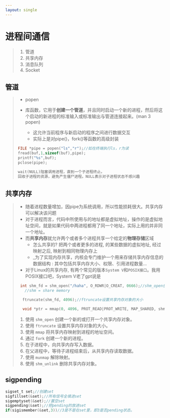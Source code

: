 ```yaml
---
layout: single
---
```

# 进程间通信

>1. 管道
>2. 共享内存
>3. 消息队列
>4. Socket

## 管道
>- popen
>
>  - 库函数，它用于**创建一个管道**，并且同时启动一个新的进程，然后将这个启动的新进程的标准输入或标准输出与管道连接起来。(man 3 popen)
>    - 这允许当前程序与新启动的程序之间进行数据交互
>    - 实际上是对pipe()，fork()等函数的高级封装
>
>  ```c
>  FILE *pipe = popen("ls","r");//如在终端执行ls，r为读
>  fread(buf,1,sizeof(buf),pipe);
>  printf("%s",buf);
>  pclose(pipe);
>  
>  wait(NULL)阻塞调用进程，直到一个子进程终止。
>  回收子进程的资源，避免产生僵尸进程。NULL表示对子进程状态不感兴趣
>  ```


## 共享内存
>- 随着进程数量增加，因pipe为系统调用，所以性能损耗很大。共享内存可以解决该问题
>- 对于进程而言，代码中所使用与的地址都是虚拟地址，操作的是虚拟地址空间，就是如果代码中两进程都用了同一个地址，实际上用的并非同一个地址。
>- 而**共享内存**就允许两个或者多个进程共享一个给定的**物理存储**区域
>    - 怎么共享的? 把两个或者更多的进程, 的某些数据的虚拟地址, 经过映射之后, 映射到相同物理内存上
>    - _为了实现内存共享，内核会专门维护一个用来存储共享内存信息的数据结构 : 其中包括共享内存大小、权限、引用进程数量...
>- 对于Linux的共享内存, 有两个常见的版本`System V`和`POSIX接口`。我用POSIX接口吧，System V老了gpt说是
>
>````c
>  int shm_fd = shm_open("/haha", O_RDWR|O_CREAT, 0666);//shm_open创建一个新的或打开一个共享内存对象。
>    //shm = share memory
>
>   ftruncate(shm_fd, 4096);//ftruncate设置共享内存对象的大小
>
>   void *ptr = mmap(0, 4096, PROT_READ|PROT_WRITE, MAP_SHARED, shm_fd, 0);//mmap将共享内存映射到进程的地址空间
>````
>1. 使用 `shm_open` 创建一个新的或打开一个共享内存对象。
>2. 使用 `ftruncate` 设置共享内存对象的大小。
>3. 使用 `mmap` 将共享内存映射到进程的地址空间。
>4. 通过 `fork` 创建一个新的进程。
>5. 在子进程中，向共享内存写入数据。
>6. 在父进程中，等待子进程结束后，从共享内存读取数据。
>7. 使用 `munmap` 解除映射。
>8. 使用 `shm_unlink` 删除共享内存对象。
>
>

## sigpending

```c
sigset_t set;//创建set
sigfillset(&set);//所有信号全填进set
sigemptyset(&set);//置空set
sigpending(&set);//把pending的放进set
if(sigismember(&set,3))//3是不是在set里，即3是否pending状态。
```

